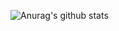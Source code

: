 ![Anurag's github stats](https://github-readme-stats.vercel.app/api?username=yeonghunKO&show_icons=true&theme=radical)
